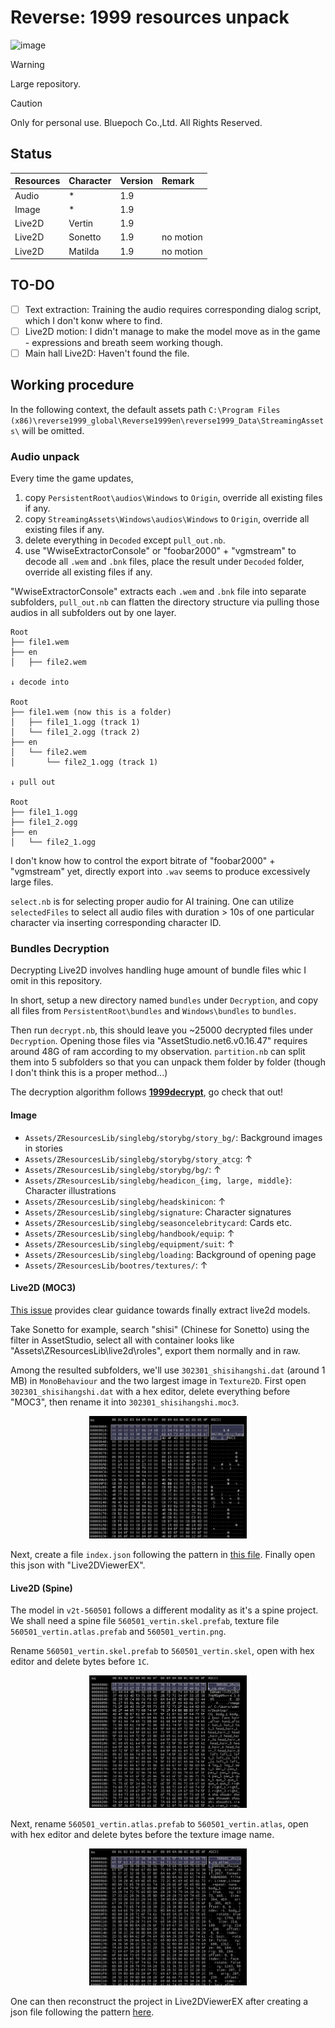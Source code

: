 # Reverse: 1999 resources unpack

![image](https://github.com/Yu-Misaka/Reverse1999-OST/blob/main/Image/sundry/bg_denglubeijing.png)

> [!WARNING]
> Large repository.

> [!CAUTION]
> Only for personal use. Bluepoch Co.,Ltd. All Rights Reserved.

## Status

| Resources | Character | Version | Remark |
| :--------- | :------- | :---------- | :-------- |
| Audio | * | 1.9 | |
| Image | * | 1.9 | |
| Live2D | Vertin | 1.9 | |
| Live2D | Sonetto | 1.9 | no motion |
| Live2D | Matilda | 1.9 | no motion |

## TO-DO

- [ ] Text extraction: Training the audio requires corresponding dialog script, which I don't konw where to find.
- [ ] Live2D motion: I didn't manage to make the model move as in the game - expressions and breath seem working though.
- [ ] Main hall Live2D: Haven't found the file.

## Working procedure

In the following context, the default assets path `C:\Program Files (x86)\reverse1999_global\Reverse1999en\reverse1999_Data\StreamingAssets\` will be omitted.

### Audio unpack

Every time the game updates,
1. copy `PersistentRoot\audios\Windows` to `Origin`, override all existing files if any.
2. copy `StreamingAssets\Windows\audios\Windows` to `Origin`, override all existing files if any.
3. delete everything in `Decoded` except `pull_out.nb`.
4. use "WwiseExtractorConsole" or "foobar2000" + "vgmstream" to decode all `.wem` and `.bnk` files, place the result under `Decoded` folder, override all existing files if any.

"WwiseExtractorConsole" extracts each `.wem` and `.bnk` file into separate subfolders, `pull_out.nb` can flatten the directory structure via pulling those audios in all subfolders out by one layer.

```
Root
├── file1.wem
├── en
│   ├── file2.wem

↓ decode into

Root
├── file1.wem (now this is a folder)
│   ├── file1_1.ogg (track 1)
│   └── file1_2.ogg (track 2)
├── en
│   └── file2.wem
│       └── file2_1.ogg (track 1)

↓ pull out

Root
├── file1_1.ogg
├── file1_2.ogg
├── en
│   └── file2_1.ogg
```

I don't know how to control the export bitrate of "foobar2000" + "vgmstream" yet, directly export into `.wav` seems to produce excessively large files.

`select.nb` is for selecting proper audio for AI training. One can utilize `selectedFiles` to select all audio files with duration > 10s of one particular character via inserting corresponding character ID.

### Bundles Decryption

Decrypting Live2D involves handling huge amount of bundle files whic I omit in this repository. 

In short, setup a new directory named `bundles` under `Decryption`, and copy all files from `PersistentRoot\bundles` and `Windows\bundles` to `bundles`.

Then run `decrypt.nb`, this should leave you ~25000 decrypted files under `Decryption`. Opening those files via "AssetStudio.net6.v0.16.47" requires around 48G of ram according to my observation. `partition.nb` can split them into 5 subfolders so that you can unpack them folder by folder (though I don't think this is a proper method...)

The decryption algorithm follows **[1999decrypt](https://github.com/66hh/1999decrypt)**, go check that out!

#### Image

 - `Assets/ZResourcesLib/singlebg/storybg/story_bg/`: Background images in stories
 - `Assets/ZResourcesLib/singlebg/storybg/story_atcg`: ↑
 - `Assets/ZResourcesLib/singlebg/storybg/bg/`: ↑
 - `Assets/ZResourcesLib/singlebg/headicon_{img, large, middle}`: Character illustrations
 - `Assets/ZResourcesLib/singlebg/headskinicon`: ↑
 - `Assets/ZResourcesLib/singlebg/signature`: Character signatures
 - `Assets/ZResourcesLib/singlebg/seasoncelebritycard`: Cards etc.
 - `Assets/ZResourcesLib/singlebg/handbook/equip`: ↑
 - `Assets/ZResourcesLib/singlebg/equipment/suit`: ↑
 - `Assets/ZResourcesLib/singlebg/loading`: Background of opening page
 - `Assets/ZResourcesLib/bootres/textures/`: ↑

#### Live2D (MOC3)

[This issue](https://github.com/66hh/1999decrypt/issues/6) provides clear guidance towards finally extract live2d models.

Take Sonetto for example, search "shisi" (Chinese for Sonetto) using the filter in AssetStudio, select all with container looks like "Assets\ZResourcesLib\live2d\roles\", export them normally and in raw.

Among the resulted subfolders, we'll use `302301_shisihangshi.dat` (around 1 MB) in `MonoBehaviour` and the two largest image in `Texture2D`. First open `302301_shisihangshi.dat` with a hex editor, delete everything before "MOC3", then rename it into `302301_shisihangshi.moc3`.

<p align="center">
<img src="https://github.com/Yu-Misaka/Reverse1999-OST/blob/main/Screenshot/20241204142908.png" width=50%>
</p>

Next, create a file `index.json` following the pattern in [this file](https://github.com/Yu-Misaka/Reverse1999-OST/blob/main/Live2D/Sonetto-302301/index.json). Finally open this json with "Live2DViewerEX".

#### Live2D (Spine)

The model in `v2t-560501` follows a different modality as it's a spine project. We shall need a spine file `560501_vertin.skel.prefab`, texture file `560501_vertin.atlas.prefab` and `560501_vertin.png`.

Rename `560501_vertin.skel.prefab` to `560501_vertin.skel`, open with hex editor and delete bytes before `1C`.

<p align="center">
<img src="https://github.com/Yu-Misaka/Reverse1999-OST/blob/main/Screenshot/20241204101934.png" width=50%>
</p>

Next, rename `560501_vertin.atlas.prefab` to `560501_vertin.atlas`, open with hex editor and delete bytes before the texture image name.

<p align="center">
<img src="https://github.com/Yu-Misaka/Reverse1999-OST/blob/main/Screenshot/20241204102104.png" width=50%>
</p>

One can then reconstruct the project in Live2DViewerEX after creating a json file following the pattern [here](https://github.com/Yu-Misaka/Reverse1999-OST/blob/main/Live2D/v2t-560501/index.config.json).
